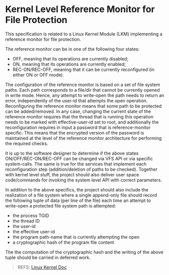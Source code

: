 # Kernel Level Reference Monitor for File Protection  
This specification is related to a Linux Kernel Module (LKM) implementing a reference monitor for file protection. 

The reference monitor can be in one of the following four states:

<ul>
<li> OFF, meaning that its operations are currently disabled;
<li> ON, meaning that its operations are currently enabled; 
<li> REC-ON/REC-OFF, meaning that it can be currently reconfigured (in either ON or OFF mode). 
</ul>

The configuration of the reference monitor is based on a set of file system paths. Each path corresponds to a file/dir that cannot be currently opened in write mode. Hence, any attempt to write-open the path needs to return an error, independently of the user-id that attempts the open operation.
Reconfiguring the reference monitor means that some path to be protected can be added/removed. In any case, changing the current state of the reference monitor requires that the thread that is running this operation needs to be marked with effective-user-id set to root, and additionally the reconfiguration requires in input a password that is reference-monitor specific. This means that the encrypted version of the password is maintained at the level of the reference monitor architecture for performing the required checks.

It is up to the software designer to determine if the above states ON/OFF/REC-ON/REC-OFF can be changed via VFS API or via specific system-calls. The same is true for the services that implement each reconfiguration step (addition/deletion of paths to be checked). Together with kernel level stuff, the project should also deliver user space code/commands for invoking the system level API with correct parameters.

In addition to the above specifics, the project should also include the realization of a file system where a single append-only file should record the following tuple of data (per line of the file) each time an attempt to write-open a protected file system path is attempted:

<ul>
	<li>the process TGID
	<li>the thread ID
	<li>the user-id
	<li>the effective user-id
	<li>the program path-name that is currently attempting the open
	<li> a cryptographic hash of the program file content
		
</ul>
		
The the computation of the cryptographic hash and the writing of the above tuple should be carried in deferred work.



> REFS:
[Linux Kernel Doc](https://www.kernel.org/doc/html/latest/index.html)